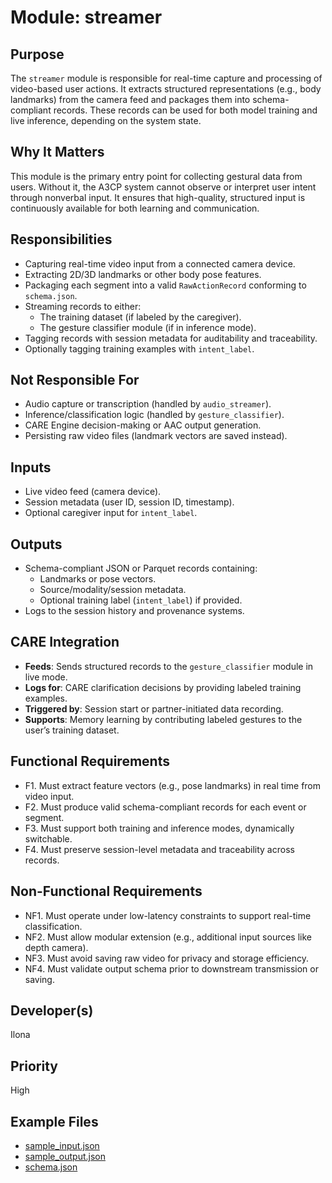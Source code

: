 # Module: streamer

## Purpose
The `streamer` module is responsible for real-time capture and processing of video-based user actions. It extracts structured representations (e.g., body landmarks) from the camera feed and packages them into schema-compliant records. These records can be used for both model training and live inference, depending on the system state.

## Why It Matters
This module is the primary entry point for collecting gestural data from users. Without it, the A3CP system cannot observe or interpret user intent through nonverbal input. It ensures that high-quality, structured input is continuously available for both learning and communication.

## Responsibilities
- Capturing real-time video input from a connected camera device.
- Extracting 2D/3D landmarks or other body pose features.
- Packaging each segment into a valid `RawActionRecord` conforming to `schema.json`.
- Streaming records to either:
  - The training dataset (if labeled by the caregiver).
  - The gesture classifier module (if in inference mode).
- Tagging records with session metadata for auditability and traceability.
- Optionally tagging training examples with `intent_label`.

## Not Responsible For
- Audio capture or transcription (handled by `audio_streamer`).
- Inference/classification logic (handled by `gesture_classifier`).
- CARE Engine decision-making or AAC output generation.
- Persisting raw video files (landmark vectors are saved instead).

## Inputs
- Live video feed (camera device).
- Session metadata (user ID, session ID, timestamp).
- Optional caregiver input for `intent_label`.

## Outputs
- Schema-compliant JSON or Parquet records containing:
  - Landmarks or pose vectors.
  - Source/modality/session metadata.
  - Optional training label (`intent_label`) if provided.
- Logs to the session history and provenance systems.

## CARE Integration
- **Feeds**: Sends structured records to the `gesture_classifier` module in live mode.
- **Logs for**: CARE clarification decisions by providing labeled training examples.
- **Triggered by**: Session start or partner-initiated data recording.
- **Supports**: Memory learning by contributing labeled gestures to the user’s training dataset.

## Functional Requirements
- F1. Must extract feature vectors (e.g., pose landmarks) in real time from video input.
- F2. Must produce valid schema-compliant records for each event or segment.
- F3. Must support both training and inference modes, dynamically switchable.
- F4. Must preserve session-level metadata and traceability across records.

## Non-Functional Requirements
- NF1. Must operate under low-latency constraints to support real-time classification.
- NF2. Must allow modular extension (e.g., additional input sources like depth camera).
- NF3. Must avoid saving raw video for privacy and storage efficiency.
- NF4. Must validate output schema prior to downstream transmission or saving.

## Developer(s)
Ilona

## Priority
High

## Example Files
- [sample_input.json](./sample_input.json)
- [sample_output.json](./sample_output.json)
- [schema.json](./schema.json)
